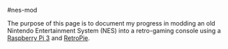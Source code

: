 #nes-mod

The purpose of this page is to document my progress in modding an old Nintendo Entertainment System (NES) into a retro-gaming console using a <a href="https://www.raspberrypi.org/products/raspberry-pi-3-model-b/">Raspberry Pi 3<a/> and <a href="https://retropie.org.uk/">RetroPie</a>. 
